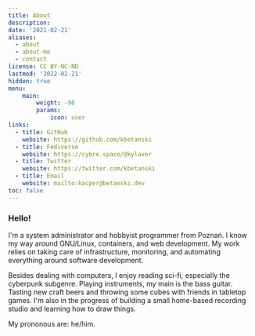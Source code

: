 ```yaml
---
title: About
description:
date: '2021-02-21'
aliases:
  - about
  - about-me
  - contact
license: CC BY-NC-ND
lastmod: '2022-02-21'
hidden: true
menu:
    main: 
        weight: -90
        params:
            icon: user
links:
  - title: GitHub
    website: https://github.com/kbetanski
  - title: Fediverse
    website: https://cybre.space/@kylaver
  - title: Twitter
    website: https://twitter.com/kbetanski
  - title: Email
    website: mailto:kacper@betanski.dev
toc: false
---
```


### Hello!

I'm a system administrator and hobbyist programmer from Poznań. I know my way
around GNU/Linux, containers, and web development. My work relies on taking care
of infrastructure, monitoring, and automating everything around software
development.

Besides dealing with computers, I enjoy reading sci-fi, especially the cyberpunk
subgenre. Playing instruments, my main is the bass guitar. Tasting new craft
beers and throwing some cubes with friends in tabletop games. I'm also in the
progress of building a small home-based recording studio and learning how to draw
things.

My prononous are: he/him.
